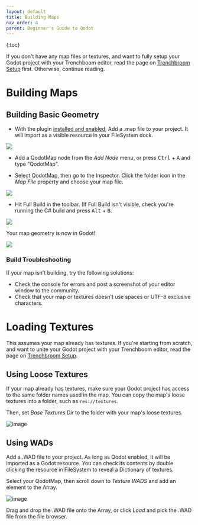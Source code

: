 ```yaml
---
layout: default
title: Building Maps
nav_order: 4
parent: Beginner's Guide to Qodot 
---
```


{:toc}

If you don't have any map files or textures, and want to fully setup your Godot project with your Trenchboom editor, read the page on [Trenchbroom Setup](https://qodotplugin.github.io/docs/beginner's-guide-to-qodot/trenchbroom-setup.html) first. Otherwise, continue reading.

# Building Maps

## Building Basic Geometry

- With the plugin [installed and enabled](https://qodotplugin.github.io/docs/beginner's-guide-to-qodot/), Add a .map file to your project. It will import as a visible resource in your FileSystem dock.

![](../../images/install-map.png)

- Add a QodotMap node from the *Add Node* menu, or press <kbd>Ctrl</kbd> + <kbd>A</kbd> and type "QodotMap".

- Select QodotMap, then go to the Inspector. Click the folder icon in the *Map File* property and choose your map file.

![](../../images/install-qodotmap.png)

- Hit Full Build in the toolbar. (If Full Build isn't visible, check you're running the C# build and press <kbd>Alt</kbd> + <kbd>B</kbd>.

![](../../images/install-fullbuild.png)

Your map geometry is now in Godot!

![](../../images/install-final.png)

### Build Troubleshooting

If your map isn't building, try the following solutions:

- Check the console for errors and post a screenshot of your editor window to the community.
- Check that your map or textures doesn't use spaces or UTF-8 exclusive characters.

# Loading Textures

This assumes your map already has textures. If you're starting from scratch, and want to unite your Godot project with your Trenchboom editor, read the page on [Trenchbroom Setup](https://qodotplugin.github.io/docs/beginner's-guide-to-qodot/trenchbroom-setup.html).

## Using Loose Textures

If your map already has textures, make sure your Godot project has access to the same folder names used in the map. You can copy the map's loose textures into a folder, such as `res://textures`.

Then, set  *Base Textures Dir* to the folder with your map's loose textures.

![image](https://github.com/QodotPlugin/qodotplugin.github.io/assets/47726614/41f6c99a-07a9-4fa6-a89f-ac06ce0b4b42)

## Using WADs

Add a .WAD file to your project. As long as Qodot enabled, it will be imported as a Godot resource. You can check its contents by double clicking the resource in FileSystem to reveal a Dictionary of textures.

Select your QodotMap, then scroll down to *Texture WADS* and add an element to the Array.

![image](https://github.com/QodotPlugin/qodotplugin.github.io/assets/47726614/8e6f4408-9c22-4636-b861-e775b76daa4d)

Drag and drop the .WAD file onto the Array, or click *Load* and pick the .WAD file from the file browser.
